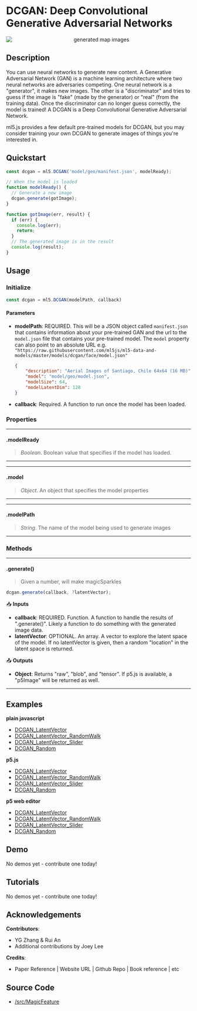# DCGAN: Deep Convolutional Generative Adversarial Networks


<center>
    <img style="display:block; max-height:20rem" alt="generated map images" src="_media/reference__header-dcgan.png">
</center>


## Description

You can use neural networks to generate new content. A Generative Adversarial Network (GAN) is a machine learning architecture where two neural networks are adversaries competing. One neural network is a "generator", it makes new images. The other is a "discriminator" and tries to guess if the image is "fake" (made by the generator) or "real" (from the training data). Once the discriminator can no longer guess correctly, the model is trained! A DCGAN is a Deep Convolutional Generative Adversarial Network.

ml5.js provides a few default pre-trained models for DCGAN, but you may consider training your own DCGAN to generate images of things you're interested in. 
## Quickstart

```js
const dcgan = ml5.DCGAN('model/geo/manifest.json', modelReady);

// When the model is loaded
function modelReady() {
  // Generate a new image
  dcgan.generate(gotImage);
}

function gotImage(err, result) {
  if (err) {
    console.log(err);
    return;
  }
  // The generated image is in the result
  console.log(result);
}
```


## Usage

### Initialize

```js
const dcgan = ml5.DCGAN(modelPath, callback)
```

#### Parameters
* **modelPath**: REQUIRED. This will be a JSON object called `manifest.json` that contains information about your pre-trained GAN and the url to the `model.json` file that contains your pre-trained model. The `model` property can also point to an absolute URL e.g. `"https://raw.githubusercontent.com/ml5js/ml5-data-and-models/master/models/dcgan/face/model.json"`

  ```json
  {
      "description": "Aerial Images of Santiago, Chile 64x64 (16 MB)",
      "model": "model/geo/model.json",
      "modelSize": 64,
      "modelLatentDim": 128
  }
  ```
* **callback**: Required. A function to run once the model has been loaded.
  

### Properties



***
#### .modelReady
> *Boolean*. Boolean value that specifies if the model has loaded.
***


***
#### .model
> *Object*. An object that specifies the model properties
***

***
#### .modelPath
> *String*. The name of the model being used to generate images
***


### Methods


***
#### .generate()
> Given a number, will make magicSparkles

```js
dcgan.generate(callback, ?latentVector);
```

📥 **Inputs**

* **callback**: REQUIRED. Function. A function to handle the results of ".generate()". Likely a function to do something with the generated image data.
* **latentVector**: OPTIONAL. An array. A vector to explore the latent space of the model. If no latentVector is given, then a random "location" in the latent space is returned.

📤 **Outputs**

* **Object**: Returns "raw", "blob", and "tensor". If p5.js is available, a "p5Image" will be returned as well. 

***


## Examples

**plain javascript**
* [DCGAN_LatentVector](https://github.com/ml5js/ml5-examples/tree/development/javascript/DCGAN/DCGAN_LatentVector)
* [DCGAN_LatentVector_RandomWalk](https://github.com/ml5js/ml5-examples/tree/development/javascript/DCGAN/DCGAN_LatentVector_RandomWalk)
* [DCGAN_LatentVector_Slider](https://github.com/ml5js/ml5-examples/tree/development/javascript/DCGAN/DCGAN_LatentVector_Slider)
* [DCGAN_Random](https://github.com/ml5js/ml5-examples/tree/development/javascript/DCGAN/DCGAN_Random)


**p5.js**
* [DCGAN_LatentVector](https://github.com/ml5js/ml5-examples/tree/development/p5js/DCGAN/DCGAN_LatentVector)
* [DCGAN_LatentVector_RandomWalk](https://github.com/ml5js/ml5-examples/tree/development/p5js/DCGAN/DCGAN_LatentVector_RandomWalk)
* [DCGAN_LatentVector_Slider](https://github.com/ml5js/ml5-examples/tree/development/p5js/DCGAN/DCGAN_LatentVector_Slider)
* [DCGAN_Random](https://github.com/ml5js/ml5-examples/tree/development/p5js/DCGAN/DCGAN_Random)

**p5 web editor**
* [DCGAN_LatentVector]()
* [DCGAN_LatentVector_RandomWalk]()
* [DCGAN_LatentVector_Slider]()
* [DCGAN_Random]()

## Demo

No demos yet - contribute one today!

## Tutorials

No demos yet - contribute one today!

## Acknowledgements

**Contributors**:
  * YG Zhang & Rui An
  * Additional contributions by Joey Lee

**Credits**:
  * Paper Reference | Website URL | Github Repo | Book reference | etc


## Source Code

* [/src/MagicFeature]()
